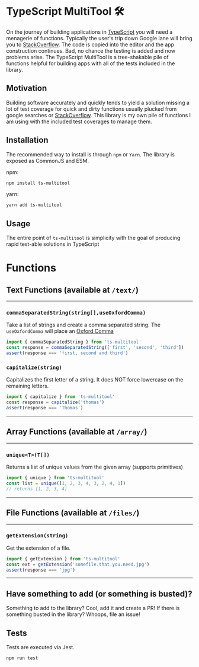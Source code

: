 # TypeScript MultiTool 🛠

On the journey of building applications in [TypeScript](https://www.typescriptlang.org/) you will need a menagerie of functions. Typically the user's trip down Google lane will bring you to [StackOverflow](https://stackoverflow.com). The code is copied into the editor and the app construction continues. Bad, no chance the testing is added and now problems arise. The TypeScript MultiTool is a tree-shakable pile of functions helpful for building apps with all of the tests included in the library.

## Motivation

Building software accurately and quickly tends to yield a solution missing a lot of test coverage for quick and dirty functions usually plucked from google searches or [StackOverflow](https://stackoverflow.com). This library is my own pile of functions I am using with the included test coverages to manage them.

## Installation

The recommended way to install is through `npm` or `Yarn`. The library is exposed as CommonJS and ESM.

npm:

```sh
npm install ts-multitool
```

yarn:

```sh
yarn add ts-multitool
```

## Usage

The entire point of `ts-multitool` is simplicity with the goal of producing rapid test-able solutions in TypeScript

# Functions

## Text Functions (available at `/text/`)

---

### `commaSeparatedString(string[],useOxfordComma)`

Take a list of strings and create a comma separated string. The `useOxfordComma` will place an [Oxford Comma](https://en.wikipedia.org/wiki/Serial_comma)

```typescript
import { commaSeparatedString } from 'ts-multitool'
const response = commaSeparatedString(['first', 'second', 'third'])
assert(response === 'first, second and third')
```

### `capitalize(string)`

Capitalizes the first letter of a string. It does NOT force lowercase on the remaining letters.

```typescript
import { capitalize } from 'ts-multitool'
const response = capitalize('thomas')
assert(response === 'Thomas')
```

---

## Array Functions (available at `/array/`)

---

### `unique<T>(T[])`

Returns a list of unique values from the given array (supports primitives)

```typescript
import { unique } from 'ts-multitool'
const list = unique([1, 2, 3, 4, 3, 2, 4, 1])
// returns [1, 2, 3, 4]
```

---

## File Functions (available at `/files/`)

---

### `getExtension(string)`

Get the extension of a file.

```typescript
import { getExtension } from 'ts-multitool'
const ext = getExtension('somefile.that.you.need.jpg')
assert(response === 'jpg')
```

---

## Have something to add (or something is busted)?

Something to add to the library? Cool, add it and create a PR! If there is something busted in the library? Whoops, file an issue!

## Tests

Tests are executed via Jest.

```shell script
npm run test
```
